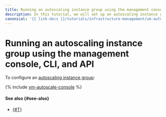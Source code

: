 ```yaml
---
title: Running an autoscaling instance group using the management console, CLI, and API
description: In this tutorial, we will set up an autoscaling instance group using the management console, CLI, and API.
canonical: '{{ link-docs }}/tutorials/infrastructure-management/vm-autoscale/console'
---
```


# Running an autoscaling instance group using the management console, CLI, and API


To configure an [autoscaling instance group](index.md):

{% include [vm-autoscale-console](../../../_tutorials/infrastructure/vm-autoscale-console.md) %}

#### See also {#see-also}

* [{#T}](terraform.md)